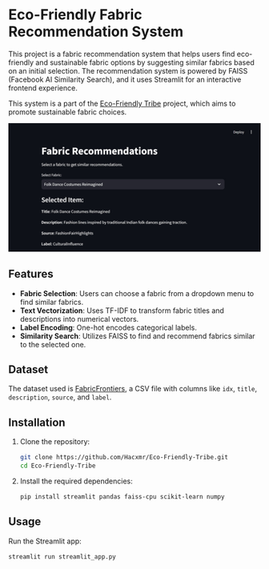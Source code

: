 # Eco-Friendly Fabric Recommendation System

This project is a fabric recommendation system that helps users find eco-friendly and sustainable fabric options by suggesting similar fabrics based on an initial selection. The recommendation system is powered by FAISS (Facebook AI Similarity Search), and it uses Streamlit for an interactive frontend experience.

This system is a part of the [Eco-Friendly Tribe]([https://github.com/Hacxmr/Eco-Friendly-Tribe](https://hacxmr-eco-friendly-tribe-1-sustainable-fabric-dashboard-azfixm.streamlit.app/)) project, which aims to promote sustainable fabric choices.

![Eco-Friendly Fabric Recommendation System](https://github.com/Hacxmr/Eco-Friendly-Tribe/blob/main/fabric_recomm.jpg)

## Features

- **Fabric Selection**: Users can choose a fabric from a dropdown menu to find similar fabrics.
- **Text Vectorization**: Uses TF-IDF to transform fabric titles and descriptions into numerical vectors.
- **Label Encoding**: One-hot encodes categorical labels.
- **Similarity Search**: Utilizes FAISS to find and recommend fabrics similar to the selected one.

## Dataset

The dataset used is [FabricFrontiers](https://huggingface.co/datasets/infinite-dataset-hub/FabricFrontiers), a CSV file with columns like `idx`, `title`, `description`, `source`, and `label`.

## Installation

1. Clone the repository:

    ```bash
    git clone https://github.com/Hacxmr/Eco-Friendly-Tribe.git
    cd Eco-Friendly-Tribe
    ```

2. Install the required dependencies:

    ```bash
    pip install streamlit pandas faiss-cpu scikit-learn numpy
    ```

## Usage

Run the Streamlit app:

```bash
streamlit run streamlit_app.py
